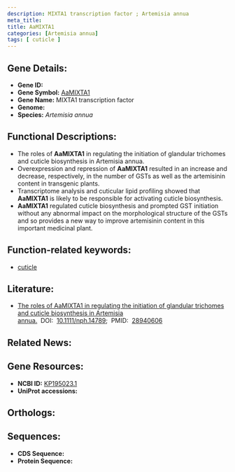 ```yaml
---
description: MIXTA1 transcription factor ; Artemisia annua
meta_title:
title: AaMIXTA1
categories: [Artemisia annua]
tags: [ cuticle ]
---
```


## Gene Details:
- **Gene ID:** []()
- **Gene Symbol:** <u>AaMIXTA1</u>
- **Gene Name:** MIXTA1 transcription factor
- **Genome:** []()
- **Species:** *Artemisia annua*

## Functional Descriptions:
   - The roles of **AaMIXTA1** in regulating the initiation of glandular trichomes and cuticle biosynthesis in Artemisia annua.
   - Overexpression and repression of **AaMIXTA1** resulted in an increase and decrease, respectively, in the number of GSTs as well as the artemisinin content in transgenic plants.
   - Transcriptome analysis and cuticular lipid profiling showed that **AaMIXTA1** is likely to be responsible for activating cuticle biosynthesis.
   - **AaMIXTA1** regulated cuticle biosynthesis and prompted GST initiation without any abnormal impact on the morphological structure of the GSTs and so provides a new way to improve artemisinin content in this important medicinal plant.

## Function-related keywords:
   - [cuticle](/tags/cuticle/)

## Literature:
   - [The roles of AaMIXTA1 in regulating the initiation of glandular trichomes and cuticle biosynthesis in Artemisia annua.](https://doi.org/10.1111/nph.14789)&nbsp;&nbsp;DOI:&nbsp;&nbsp;[10.1111/nph.14789](https://doi.org/10.1111/nph.14789);&nbsp;&nbsp;PMID:&nbsp;&nbsp;[28940606](https://pubmed.ncbi.nlm.nih.gov/28940606/)

## Related News:

## Gene Resources:
- **NCBI ID:**  [KP195023.1](https://www.ncbi.nlm.nih.gov/gene/?term=KP195023.1)
- **UniProt accessions:**  [](https://www.uniprot.org/uniprotkb//entry)

## Orthologs:

## Sequences:
- **CDS Sequence:**
- **Protein Sequence:**
